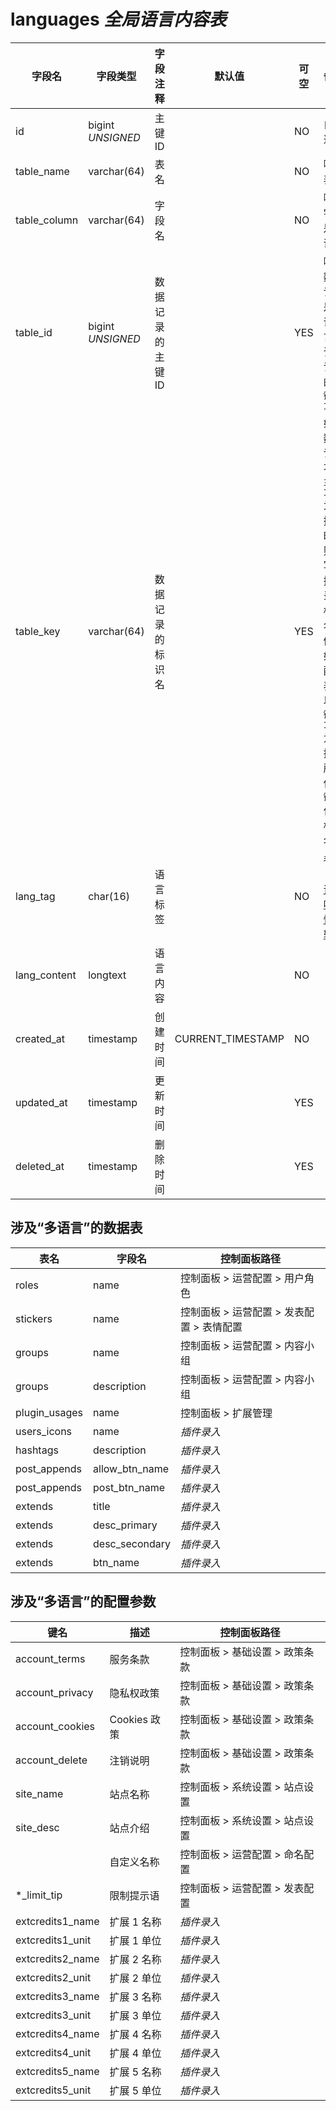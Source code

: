 # languages *全局语言内容表*

| 字段名 | 字段类型 | 字段注释 | 默认值 | 可空 | 备注 |
| --- | --- | --- | --- | --- | --- |
| id | bigint *UNSIGNED* | 主键 ID |  | NO | 自动递赠 |
| table_name | varchar(64) | 表名 |  | NO | 哪个表 |
| table_column | varchar(64) | 字段名 |  | NO | 哪个字段是多语言 |
| table_id | bigint *UNSIGNED* | 数据记录的主键 ID |  | YES | 哪条数据记录是多语言，该条记录的`主键 ID` |
| table_key | varchar(64) | 数据记录的标识名 |  | YES | 如果数据记录不以`主键 ID`为依据时，则填写数据记录的标识名<br>例如：配置表不以`主键 ID`为依据，所以使用`键名`作为标识名 |
| lang_tag | char(16) | 语言标签 |  | NO | 参见「[多语言唯一性逻辑](../../extensions/multilingual.md)」 |
| lang_content | longtext | 语言内容 |  | NO |  |
| created_at | timestamp | 创建时间 | CURRENT_TIMESTAMP | NO |  |
| updated_at | timestamp | 更新时间 |  | YES |  |
| deleted_at | timestamp | 删除时间 |  | YES |  |

## 涉及“多语言”的数据表

|  表名  |  字段名  |  控制面板路径  |
|  ---  |  ---  |  ---  |
|  roles  |  name  |  控制面板 > 运营配置 > 用户角色  |
|  stickers  |  name  |  控制面板 > 运营配置 > 发表配置 > 表情配置  |
|  groups  |  name  |  控制面板 > 运营配置 > 内容小组  |
|  groups  |  description  |  控制面板 > 运营配置 > 内容小组  |
|  plugin_usages  |  name  |  控制面板 > 扩展管理  |
|  users_icons  |  name  |  *插件录入*  |
|  hashtags  |  description  |  *插件录入*  |
|  post_appends  |  allow_btn_name  |  *插件录入*  |
|  post_appends  |  post_btn_name  |  *插件录入*  |
|  extends  |  title  |  *插件录入*  |
|  extends  |  desc_primary  |  *插件录入*  |
|  extends  |  desc_secondary  |  *插件录入*  |
|  extends  |  btn_name  |  *插件录入*  |

## 涉及“多语言”的配置参数

|  键名  |  描述  |  控制面板路径  |
|  ---  |  ---  |  ---  |
|  account_terms  |  服务条款  |  控制面板 > 基础设置 > 政策条款  |
|  account_privacy  |  隐私权政策  |  控制面板 > 基础设置 > 政策条款  |
|  account_cookies  |  Cookies 政策  |  控制面板 > 基础设置 > 政策条款  |
|  account_delete  |  注销说明  |  控制面板 > 基础设置 > 政策条款  |
|  site_name  |  站点名称  |  控制面板 > 系统设置 > 站点设置  |
|  site_desc  |  站点介绍  |  控制面板 > 系统设置 > 站点设置  |
|  |  自定义名称  |  控制面板 > 运营配置 > 命名配置  |
|  *_limit_tip  |  限制提示语  |  控制面板 > 运营配置 > 发表配置  |
|  extcredits1_name  |  扩展 1 名称  |  *插件录入*  |
|  extcredits1_unit  |  扩展 1 单位  |  *插件录入*  |
|  extcredits2_name  |  扩展 2 名称  |  *插件录入*  |
|  extcredits2_unit  |  扩展 2 单位  |  *插件录入*  |
|  extcredits3_name  |  扩展 3 名称  |  *插件录入*  |
|  extcredits3_unit  |  扩展 3 单位  |  *插件录入*  |
|  extcredits4_name  |  扩展 4 名称  |  *插件录入*  |
|  extcredits4_unit  |  扩展 4 单位  |  *插件录入*  |
|  extcredits5_name  |  扩展 5 名称  |  *插件录入*  |
|  extcredits5_unit  |  扩展 5 单位  |  *插件录入*  |
